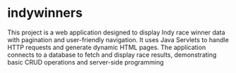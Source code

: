 # indywinners
This project is a web application designed to display Indy race winner data with pagination and user-friendly navigation. It uses Java Servlets to handle HTTP requests and generate dynamic HTML pages. The application connects to a database to fetch and display race results, demonstrating basic CRUD operations and server-side programming
